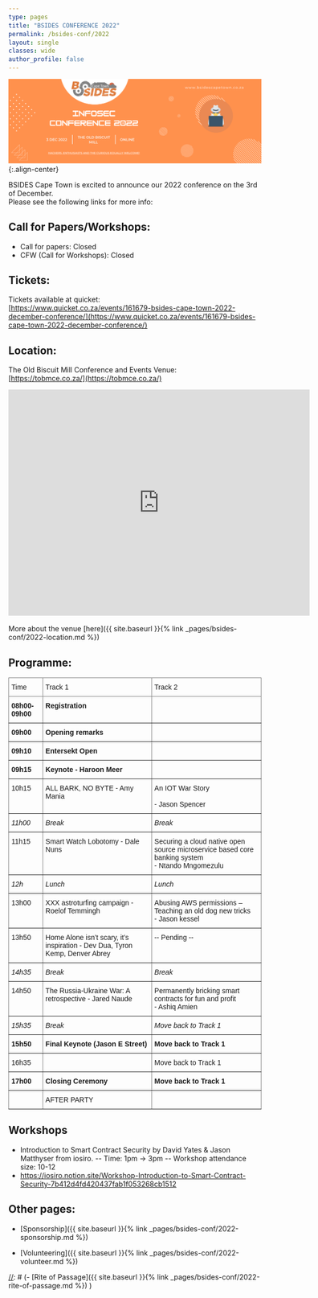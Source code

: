```yaml
---
type: pages
title: "BSIDES CONFERENCE 2022"
permalink: /bsides-conf/2022
layout: single
classes: wide
author_profile: false
---
```


![Preview](/assets/images/2022/Conference_2022.png){:.align-center}

BSIDES Cape Town is excited to announce our 2022 conference on the 3rd of  December.  
Please see the following links for more info:  


## Call for Papers/Workshops:  
- Call for papers:  Closed
- CFW (Call for Workshops):  Closed

[//]: # (The deadline for submissions is 23:59 on the 30th of September 2022, but the earlier you submit the better. )

## Tickets:
Tickets available at quicket:  
[https://www.quicket.co.za/events/161679-bsides-cape-town-2022-december-conference/](https://www.quicket.co.za/events/161679-bsides-cape-town-2022-december-conference/)


## Location:
The Old Biscuit Mill Conference and Events Venue:  
[https://tobmce.co.za/](https://tobmce.co.za/) 

<iframe src="https://www.google.com/maps/embed?pb=!1m14!1m8!1m3!1d13242.12485445135!2d18.4571621!3d-33.9274629!3m2!1i1024!2i768!4f13.1!3m3!1m2!1s0x0%3A0x39cc47e5b0eb6340!2sThe%20Old%20Biscuit%20Mill!5e0!3m2!1sen!2sza!4v1661353026841!5m2!1sen!2sza" width="600" height="450" style="border:0;" allowfullscreen="" loading="lazy"></iframe>

More about the venue [here]({{ site.baseurl }}{% link _pages/bsides-conf/2022-location.md %})  

## Programme:
<style type="text/css">
.tg  {border-collapse:collapse;border-spacing:0;}
.tg td{border-color:black;border-style:solid;border-width:1px;font-family:Arial, sans-serif;font-size:14px;
  overflow:hidden;padding:10px 5px;word-break:normal;}
.tg th{border-color:black;border-style:solid;border-width:1px;font-family:Arial, sans-serif;font-size:14px;
  font-weight:normal;overflow:hidden;padding:10px 5px;word-break:normal;}
.tg .tg-0pky{border-color:inherit;text-align:left;vertical-align:top}
.tg .tg-fymr{border-color:inherit;font-weight:bold;text-align:left;vertical-align:top}
.tg .tg-f8tv{border-color:inherit;font-style:italic;text-align:left;vertical-align:top}
</style>
<table class="tg">
<thead>
  <tr>
    <th class="tg-0pky">Time<br></th>
    <th class="tg-0pky">Track 1</th>
    <th class="tg-0pky">Track 2</th>
  </tr>
</thead>
<tbody>
  <tr>
    <td class="tg-fymr">08h00-09h00</td>
    <td class="tg-fymr">Registration</td>
    <td class="tg-fymr"></td>
  </tr>
  <tr>
    <td class="tg-fymr">09h00</td>
    <td class="tg-fymr">Opening remarks</td>
    <td class="tg-fymr"></td>
  </tr>
  <tr>
    <td class="tg-fymr">09h10</td>
    <td class="tg-fymr">Entersekt Open</td>
    <td class="tg-fymr"></td>
  </tr>
  <tr>
    <td class="tg-fymr">09h15</td>
    <td class="tg-fymr">Keynote - Haroon Meer</td>
    <td class="tg-fymr"></td>
  </tr>
  <tr>
    <td class="tg-0pky">10h15 </td>
    <td class="tg-0pky">ALL BARK, NO BYTE - Amy Mania<br></td>
    <td class="tg-0pky">An IOT War Story <br><br>- Jason Spencer</td>
  </tr>
  <tr>
    <td class="tg-f8tv">11h00</td>
    <td class="tg-f8tv">Break</td>
    <td class="tg-f8tv">Break</td>
  </tr>
  <tr>
    <td class="tg-0pky">11h15 </td>
    <td class="tg-0pky">Smart Watch Lobotomy - Dale Nuns<br></td>
    <td class="tg-0pky">Securing a cloud native open source microservice based core banking system<br> - Ntando Mngomezulu</td>
  </tr>
  <tr>
    <td class="tg-f8tv">12h</td>
    <td class="tg-f8tv">Lunch</td>
    <td class="tg-f8tv">Lunch</td>
  </tr>
  <tr>
    <td class="tg-0pky">13h00</td>
    <td class="tg-0pky">XXX astroturfing campaign - Roelof Temmingh</td>
    <td class="tg-0pky">Abusing AWS permissions – Teaching an old dog new tricks<br> - Jason kessel</td>
  </tr>
  <tr>
    <td class="tg-0pky">13h50 </td>
    <td class="tg-0pky">Home Alone isn’t scary, it’s inspiration - Dev Dua, Tyron Kemp, Denver Abrey</td>
    <td class="tg-0pky">-- Pending --</td>
  </tr>
  <tr>
    <td class="tg-f8tv">14h35</td>
    <td class="tg-f8tv">Break</td>
    <td class="tg-f8tv">Break</td>
  </tr>
  <tr>
    <td class="tg-0pky">14h50 </td>
    <td class="tg-0pky">The Russia-Ukraine War: A retrospective - Jared Naude<br></td>
    <td class="tg-0pky">Permanently bricking smart contracts for fun and profit <br>- Ashiq Amien</td>
  </tr>
  <tr>
    <td class="tg-f8tv">15h35</td>
    <td class="tg-f8tv">Break</td>
    <td class="tg-f8tv">Move back to Track 1</td>
  </tr>
  <tr>
    <td class="tg-fymr">15h50</td>
    <td class="tg-fymr">Final Keynote (Jason E Street)</td>
    <td class="tg-fymr">Move back to Track 1</td>
  </tr>
  <tr>
    <td class="tg-0pky">16h35</td>
    <td class="tg-0pky"></td>
    <td class="tg-0pky">Move back to Track 1</td>
  </tr>
  <tr>
    <td class="tg-fymr">17h00</td>
    <td class="tg-fymr">Closing Ceremony</td>
    <td class="tg-fymr">Move back to Track 1</td>
  </tr>
  <tr>
    <td class="tg-0pky"></td>
    <td class="tg-0pky">AFTER PARTY</td>
    <td class="tg-0pky"></td>
  </tr>
</tbody>
</table>

## Workshops
- Introduction to Smart Contract Security by David Yates & Jason Matthyser from iosiro.
-- Time: 1pm -> 3pm
-- Workshop attendance size: 10-12
- https://iosiro.notion.site/Workshop-Introduction-to-Smart-Contract-Security-7b412d4fd420437fab1f053268cb1512

## Other pages:
  
- [Sponsorship]({{ site.baseurl }}{% link _pages/bsides-conf/2022-sponsorship.md %})  
  
- [Volunteering]({{ site.baseurl }}{% link _pages/bsides-conf/2022-volunteer.md %})  

[//]: # (- [Rite of Passage]({{ site.baseurl }}{% link _pages/bsides-conf/2022-rite-of-passage.md %}) )

